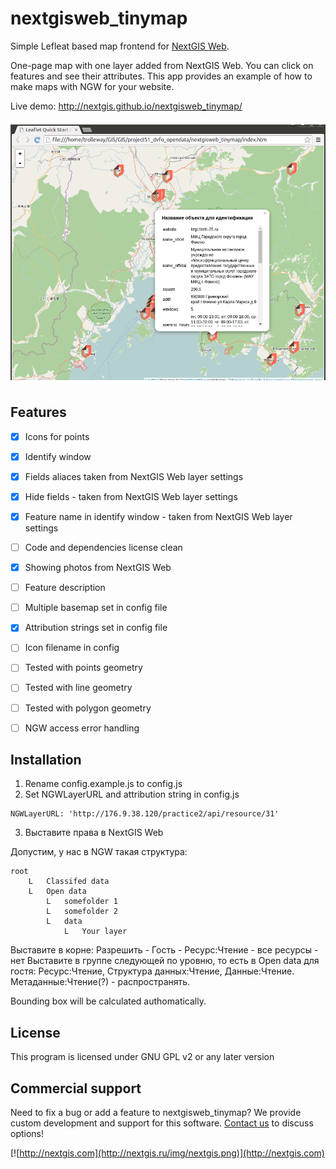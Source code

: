 # nextgisweb_tinymap
Simple Lefleat based map frontend for [NextGIS Web](http://nextgis.ru/nextgis-web).

One-page map with one layer added from NextGIS Web. You can click on features and see their attributes. This app provides an example of how to make maps with NGW for your website.

Live demo: http://nextgis.github.io/nextgisweb_tinymap/

![screenshot](screenshot.png)


Features
--------------------

- [x] Icons for points
- [x] Identify window
- [x] Fields aliaces taken from NextGIS Web layer settings
- [x] Hide fields - taken from NextGIS Web layer settings
- [x] Feature name in identify window - taken from NextGIS Web layer settings
- [ ] Code and dependencies license clean 
- [x] Showing photos from NextGIS Web
- [ ] Feature description
- [ ] Multiple basemap set in config file
- [x] Attribution strings set in config file
- [ ] Icon filename in config
- [ ] Tested with points geometry
- [ ] Tested with line geometry
- [ ] Tested with polygon geometry
- [ ] NGW access error handling



Installation
--------------------


 1. Rename config.example.js to config.js
 2. Set NGWLayerURL and attribution string in config.js

  ```
  NGWLayerURL: 'http://176.9.38.120/practice2/api/resource/31'
  ```

 3. Выставите права в NextGIS Web

Допустим, у нас в NGW такая структура: 

```
root
    L   Classifed data
    L   Open data
        L   somefolder 1
        L   somefolder 2
        L   data
            L   Your layer
```
Выставите в корне: Разрешить - Гость - Ресурс:Чтение - все ресурсы - нет
Выставите в группе следующей по уровню, то есть в Open data для гостя: Ресурс:Чтение, Структура данных:Чтение, Данные:Чтение. Метаданные:Чтение(?) - распространять.



Bounding box will be calculated authomatically.

License
-------------
This program is licensed under GNU GPL v2 or any later version

Commercial support
----------
Need to fix a bug or add a feature to nextgisweb_tinymap? We provide custom development and support for this software. [Contact us](http://nextgis.ru/en/contact/) to discuss options!

[![http://nextgis.com](http://nextgis.ru/img/nextgis.png)](http://nextgis.com)


